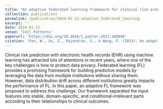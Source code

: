 ```yaml
---
title: "An adaptive federated learning framework for clinical risk prediction with electronic health records from multiple hospitals"
collection: publications
permalink: /publication/2024-01-12-adaptive_federated_learning
excerpt: ''
date: 2024-01-12
venue: 'Cell Patterns'
paperurl: 'https://doi.org/10.1016/j.patter.2023.100898'
citation: 'Pan, W., Xu, Z., Rajendran, S., & Wang, F. (2023). An adaptive federated learning framework for clinical risk prediction with electronic health records from multiple hospitals. Patterns (New York, N.Y.), 5(1), 100898. https://doi.org/10.1016/j.patter.2023.100898'
---
```


Clinical risk prediction with electronic health records (EHR) using machine learning has attracted lots of attentions in recent years, where one of the key challenges is how to protect data privacy. Federated learning (FL) provides a promising framework for building predictive models by leveraging the data from multiple institutions without sharing them. However, data distribution drift across different institutions greatly impacts the performance of FL. In this paper, an adaptive FL framework was proposed to address this challenge. Our framework separated the input features into stable, domain-specific, and conditional-irrelevant parts according to their relationships to clinical outcomes.